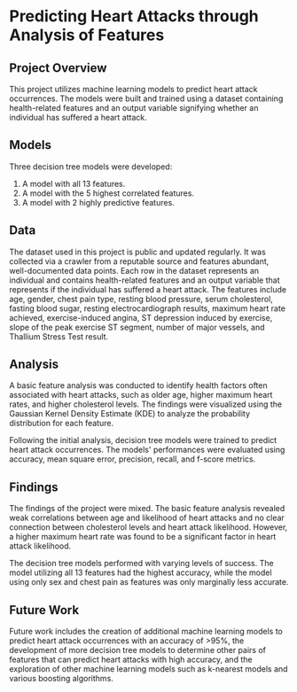# Predicting Heart Attacks through Analysis of Features

## Project Overview
This project utilizes machine learning models to predict heart attack occurrences. The models were built and trained using a dataset containing health-related features and an output variable signifying whether an individual has suffered a heart attack.

## Models
Three decision tree models were developed:

1. A model with all 13 features.
2. A model with the 5 highest correlated features.
3. A model with 2 highly predictive features.

## Data
The dataset used in this project is public and updated regularly. It was collected via a crawler from a reputable source and features abundant, well-documented data points. Each row in the dataset represents an individual and contains  health-related features and an output variable that represents if the individual has suffered a heart attack. The features include age, gender, chest pain type, resting blood pressure, serum cholesterol, fasting blood sugar, resting electrocardiograph results, maximum heart rate achieved, exercise-induced angina, ST depression induced by exercise, slope of the peak exercise ST segment, number of major vessels, and Thallium Stress Test result.

## Analysis
A basic feature analysis was conducted to identify health factors often associated with heart attacks, such as older age, higher maximum heart rates, and higher cholesterol levels. The findings were visualized using the Gaussian Kernel Density Estimate (KDE) to analyze the probability distribution for each feature.

Following the initial analysis, decision tree models were trained to predict heart attack occurrences. The models' performances were evaluated using accuracy, mean square error, precision, recall, and f-score metrics.

## Findings
The findings of the project were mixed. The basic feature analysis revealed weak correlations between age and likelihood of heart attacks and no clear connection between cholesterol levels and heart attack likelihood. However, a higher maximum heart rate was found to be a significant factor in heart attack likelihood.

The decision tree models performed with varying levels of success. The model utilizing all 13 features had the highest accuracy, while the model using only sex and chest pain as features was only marginally less accurate.

## Future Work
Future work includes the creation of additional machine learning models to predict heart attack occurrences with an accuracy of >95%, the development of more decision tree models to determine other pairs of features that can predict heart attacks with high accuracy, and the exploration of other machine learning models such as k-nearest models and various boosting algorithms.
